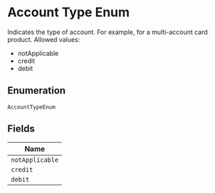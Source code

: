 
# Account Type Enum

Indicates the type of account. For example, for a multi-account card product.
Allowed values:

* notApplicable
* credit
* debit

## Enumeration

`AccountTypeEnum`

## Fields

| Name |
|  --- |
| `notApplicable` |
| `credit` |
| `debit` |

